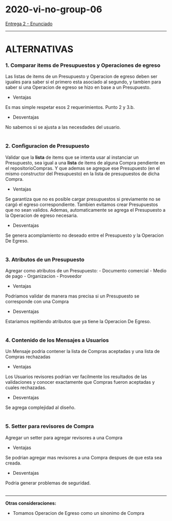 # 2020-vi-no-group-06


[Entrega 2 - Enunciado](https://drive.google.com/drive/folders/1wnyG9G2lMmhpYuLxhIwIOK93yC_bDp8K)

---

# ALTERNATIVAS

### 1. Comparar items de Presupuestos y Operaciones de egreso
Las listas de items de un Presupuesto y Operacion de egreso deben ser iguales para saber si el primero esta asociado al segundo, y tambien para saber si una Operacion de egreso se hizo en base a un Presupuesto. 

+ Ventajas

Es mas simple respetar esos 2 requerimientos. Punto 2 y 3.b.

+ Desventajas

No sabemos si se ajusta a las necesdades del usuario.
<br/>
<br/>


### 2. Configuracion de Presupuesto
Validar que la **lista** de items que se intenta usar al instanciar un Presupuesto, sea igual a una **lista** de items de alguna Compra pendiente en el repositorioCompras. Y que ademas se agregue ese Presupuesto (en el mismo constructor del Presupuesto) en la lista de presupuestos de dicha Compra.

+ Ventajas

Se garantiza que no es posible cargar presupuestos si previamente no se cargó el egreso correspondiente. Tambien evitamos crear Presupuestos que no sean validos. Ademas, automaticamente se agrega el Presupuesto a la Operacion de egreso necesaria.

+ Desventajas

Se genera acomplamiento no deseado entre el Presupuesto y la Operacion De Egreso.
<br/>
<br/>


### 3. Atributos de un Presupuesto
Agregar como atributos de un Presupuesto:
    - Documento comercial
    - Medio de pago
    - Organizacion
    - Proveedor

+ Ventajas

Podriamos validar de manera mas precisa si un Presupuesto se corresponde con una Compra

+ Desventajas

Estariamos repitiendo atributos que ya tiene la Operacion De Egreso.
<br/>
<br/>


### 4. Contenido de los Mensajes a Usuarios
Un Mensaje podria contener la lista de Compras aceptadas y una lista de Compras rechazadas

+ Ventajas

Los Usuarios revisores podrian ver facilmente los resultados de las validaciones y conocer exactamente que Compras fueron aceptadas y cuales rechazadas.

+ Desventajas

Se agrega complejidad al diseño.
<br/>
<br/>

### 5. Setter para revisores de Compra
Agregar un setter para agregar revisores a una Compra

+ Ventajas

Se podrian agregar mas revisores a una Compra despues de que esta sea creada.

+ Desventajas

Podria generar problemas de seguridad.
<br/>
<br/>

---

**Otras consideraciones:**

* Tomamos Operacion de Egreso como un sinonimo de Compra
